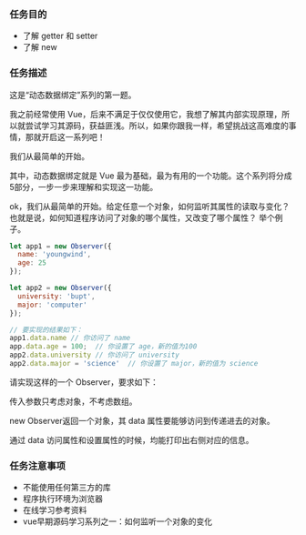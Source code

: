 ### 任务目的
* 了解 getter 和 setter
* 了解 new
### 任务描述
这是“动态数据绑定”系列的第一题。

我之前经常使用 Vue，后来不满足于仅仅使用它，我想了解其内部实现原理，所以就尝试学习其源码，获益匪浅。所以，如果你跟我一样，希望挑战这高难度的事情，那就开启这一系列吧！

我们从最简单的开始。

其中，动态数据绑定就是 Vue 最为基础，最为有用的一个功能。这个系列将分成5部分，一步一步来理解和实现这一功能。

ok，我们从最简单的开始。给定任意一个对象，如何监听其属性的读取与变化？也就是说，如何知道程序访问了对象的哪个属性，又改变了哪个属性？ 举个例子。
```javascript
let app1 = new Observer({
  name: 'youngwind',
  age: 25
});

let app2 = new Observer({
  university: 'bupt',
  major: 'computer'
});

// 要实现的结果如下：
app1.data.name // 你访问了 name
app.data.age = 100;  // 你设置了 age，新的值为100
app2.data.university // 你访问了 university
app2.data.major = 'science'  // 你设置了 major，新的值为 science
```
请实现这样的一个 Observer，要求如下：

传入参数只考虑对象，不考虑数组。

new Observer返回一个对象，其 data 属性要能够访问到传递进去的对象。

通过 data 访问属性和设置属性的时候，均能打印出右侧对应的信息。
### 任务注意事项
* 不能使用任何第三方的库
* 程序执行环境为浏览器
* 在线学习参考资料
* vue早期源码学习系列之一：如何监听一个对象的变化